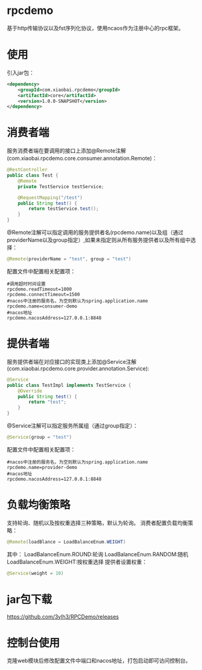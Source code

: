 # rpcdemo
基于http传输协议以及fst序列化协议，使用ncaos作为注册中心的rpc框架。
# 使用
引入jar包：

```xml
<dependency>
    <groupId>com.xiaobai.rpcdemo</groupId>
    <artifactId>core</artifactId>
    <version>1.0.0-SNAPSHOT</version>
</dependency>
```
# 消费者端
服务消费者端在要调用的接口上添加@Remote注解(com.xiaobai.rpcdemo.core.consumer.annotation.Remote)：
```java
@RestController
public class Test {
    @Remote
    private TestService testService;

    @RequestMapping("/test")
    public String test() {
        return testService.test();
    }
}
```
@Remote注解可以指定调用的服务提供者名(rpcdemo.name)以及组（通过providerName以及group指定）,如果未指定则从所有服务提供者以及所有组中选择：
```java
@Remote(providerName = "test", group = "test")
```
配置文件中配置相关配置项：
```properties
#调用超时时间设置
rpcdemo.readTimeout=1000
rpcdemo.connectTimeout=1500
#nacos中注册的服务名，为空则默认为spring.application.name
rpcdemo.name=consumer-demo
#nacos地址
rpcdemo.nacosAddress=127.0.0.1:8848
```
# 提供者端
服务提供者端在对应接口的实现类上添加@Service注解(com.xiaobai.rpcdemo.core.provider.annotation.Service):
```java
@Service
public class TestImpl implements TestService {
    @Override
    public String test() {
        return "test";
    }
}
```
@Service注解可以指定服务所属组（通过group指定）：
```java
@Service(group = "test")
```
配置文件中配置相关配置项：
```properties
#nacos中注册的服务名，为空则默认为spring.application.name
rpcdemo.name=provider-demo
#nacos地址
rpcdemo.nacosAddress=127.0.0.1:8848
```
# 负载均衡策略
支持轮询、随机以及按权重选择三种策略，默认为轮询。
消费者配置负载均衡策略：
```java
@Remote(loadBlance = LoadBalanceEnum.WEIGHT)
```
其中：
LoadBalanceEnum.ROUND:轮询
LoadBalanceEnum.RANDOM:随机
LoadBalanceEnum.WEIGHT:按权重选择
提供者设置权重：
```java
@Service(weight = 10)
```
# jar包下载
https://github.com/3ylh3/RPCDemo/releases

# 控制台使用
克隆web模块后修改配置文件中端口和nacos地址，打包启动即可访问控制台。
